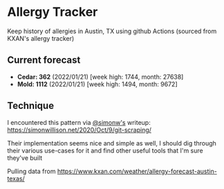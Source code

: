 # Allergy Tracker

Keep history of allergies in Austin, TX using github Actions (sourced from KXAN's allergy tracker)

## Current forecast
<!-- INJECT FORECAST -->
- **Cedar: 362** (2022/01/21)  [week high: 1744, month: 27638]
- **Mold: 1112** (2022/01/21)  [week high: 1494, month: 9672]
<!-- END INJECT FORECAST -->

## Technique

I encountered this pattern via [@simonw's](https://github.com/simonw) writeup: https://simonwillison.net/2020/Oct/9/git-scraping/

Their implementation seems nice and simple as well, I should dig through their various use-cases for it and find other useful tools that I'm sure they've built

Pulling data from https://www.kxan.com/weather/allergy-forecast-austin-texas/

